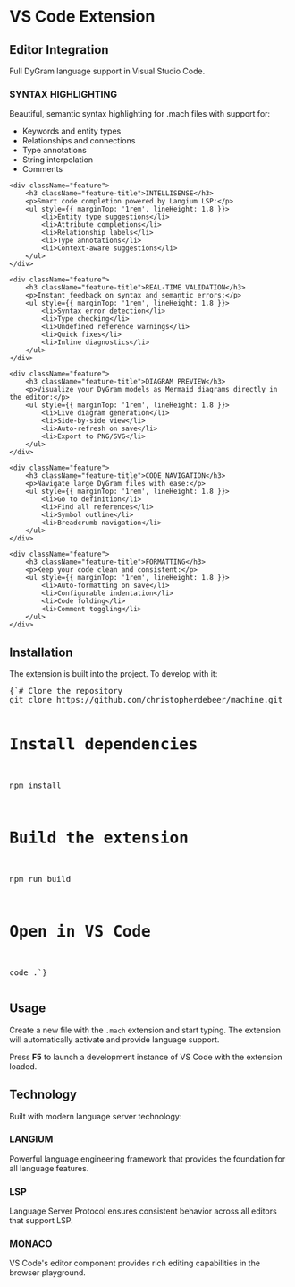 # VS Code Extension


## Editor Integration

Full DyGram language support in Visual Studio Code.

<div className="feature-grid">
    <div className="feature">
        <h3 className="feature-title">SYNTAX HIGHLIGHTING</h3>
        <p>Beautiful, semantic syntax highlighting for .mach files with support for:</p>
        <ul style={{ marginTop: '1rem', lineHeight: 1.8 }}>
            <li>Keywords and entity types</li>
            <li>Relationships and connections</li>
            <li>Type annotations</li>
            <li>String interpolation</li>
            <li>Comments</li>
        </ul>
    </div>

    <div className="feature">
        <h3 className="feature-title">INTELLISENSE</h3>
        <p>Smart code completion powered by Langium LSP:</p>
        <ul style={{ marginTop: '1rem', lineHeight: 1.8 }}>
            <li>Entity type suggestions</li>
            <li>Attribute completions</li>
            <li>Relationship labels</li>
            <li>Type annotations</li>
            <li>Context-aware suggestions</li>
        </ul>
    </div>

    <div className="feature">
        <h3 className="feature-title">REAL-TIME VALIDATION</h3>
        <p>Instant feedback on syntax and semantic errors:</p>
        <ul style={{ marginTop: '1rem', lineHeight: 1.8 }}>
            <li>Syntax error detection</li>
            <li>Type checking</li>
            <li>Undefined reference warnings</li>
            <li>Quick fixes</li>
            <li>Inline diagnostics</li>
        </ul>
    </div>

    <div className="feature">
        <h3 className="feature-title">DIAGRAM PREVIEW</h3>
        <p>Visualize your DyGram models as Mermaid diagrams directly in the editor:</p>
        <ul style={{ marginTop: '1rem', lineHeight: 1.8 }}>
            <li>Live diagram generation</li>
            <li>Side-by-side view</li>
            <li>Auto-refresh on save</li>
            <li>Export to PNG/SVG</li>
        </ul>
    </div>

    <div className="feature">
        <h3 className="feature-title">CODE NAVIGATION</h3>
        <p>Navigate large DyGram files with ease:</p>
        <ul style={{ marginTop: '1rem', lineHeight: 1.8 }}>
            <li>Go to definition</li>
            <li>Find all references</li>
            <li>Symbol outline</li>
            <li>Breadcrumb navigation</li>
        </ul>
    </div>

    <div className="feature">
        <h3 className="feature-title">FORMATTING</h3>
        <p>Keep your code clean and consistent:</p>
        <ul style={{ marginTop: '1rem', lineHeight: 1.8 }}>
            <li>Auto-formatting on save</li>
            <li>Configurable indentation</li>
            <li>Code folding</li>
            <li>Comment toggling</li>
        </ul>
    </div>
</div>

<div style={{ marginTop: '4rem' }}>
    <h2 className="section-title" style={{ fontSize: '2rem' }}>Installation</h2>
    <p style={{ fontSize: '1.2rem', marginBottom: '2rem' }}>
        The extension is built into the project. To develop with it:
    </p>
    <div className="code-block">
        <pre style={{ background: 'var(--code-bg)', color: 'var(--light)', padding: '1.5rem', overflowX: 'auto', borderRadius: '4px' }}>{`# Clone the repository
git clone https://github.com/christopherdebeer/machine.git

# Install dependencies
npm install

# Build the extension
npm run build

# Open in VS Code
code .`}</pre>
    </div>
</div>

<div style={{ marginTop: '4rem' }}>
    <h2 className="section-title" style={{ fontSize: '2rem' }}>Usage</h2>
    <p style={{ fontSize: '1.2rem', marginBottom: '1rem' }}>
        Create a new file with the <code>.mach</code> extension and start typing. The extension will automatically activate and provide language support.
    </p>
    <p style={{ fontSize: '1.2rem' }}>
        Press <strong>F5</strong> to launch a development instance of VS Code with the extension loaded.
    </p>
</div>

<div style={{ marginTop: '4rem' }}>
    <h2 className="section-title" style={{ fontSize: '2rem' }}>Technology</h2>
    <p style={{ fontSize: '1.2rem', marginBottom: '2rem' }}>
        Built with modern language server technology:
    </p>
    <div className="feature-grid">
        <div className="feature">
            <h3 className="feature-title">LANGIUM</h3>
            <p>Powerful language engineering framework that provides the foundation for all language features.</p>
        </div>
        <div className="feature">
            <h3 className="feature-title">LSP</h3>
            <p>Language Server Protocol ensures consistent behavior across all editors that support LSP.</p>
        </div>
        <div className="feature">
            <h3 className="feature-title">MONACO</h3>
            <p>VS Code's editor component provides rich editing capabilities in the browser playground.</p>
        </div>
    </div>
</div>

